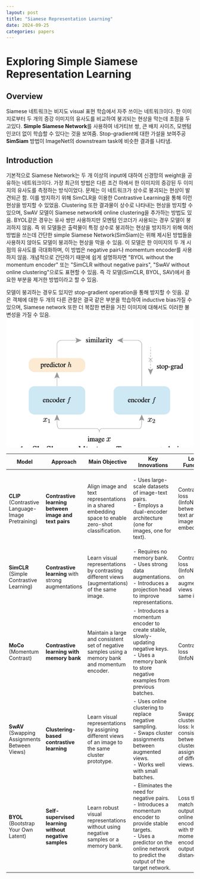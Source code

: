 ```yaml
---
layout: post
title: "Siamese Representation Learning"
date: 2024-09-25
categories: papers
---
```


# Exploring Simple Siamese Representation Learning

## Overview

Siamese 네트워크는 비지도 visual 표현 학습에서 자주 쓰이는 네트워크이다. 한 이미지로부터 두 개의 증강 이미지의 유사도를 비교하여 붕괴되는 현상을 막는데 초점을 두고있다. 
**Simple Siamese Network**를 사용하여 네거티브 쌍, 큰 배치 사이즈, 모멘텀 인코더 없이 학습할 수 있다는 것을 보여줌. Stop-gradient에 대한 가설을 보여주공 **SimSiam** 방법이 ImageNet의 downstream task에 비슷한 결과를 나타냄.


## Introduction
기본적으로 Siamese Network는 두 개 이상의 input에 대하여 신경망의 weight을 공유하는 네트워크이다. 가장 최근의 방법은 다른 조건 하에서 한 이미지의 증강된 두 이미지의 유사도를 측정하는 방식이었다.
문제는 이 네트워크가 상수로 붕괴되는 현상이 발견되곤 함. 이를 방지하기 위해 SimCLR을 이용한 Contrastive Learning을 통해 이런 현상을 방지할 수 있었음.
Clustering 또한 결과물이 상수로 나타내는 현상을 방지할 수 있으며, SwAV 모델이 Siamese network에 online clustering을 추가하는 방법도 있음. BYOL같은 경우는 유사 쌍만 사용하지만 모멘텀 인코더가 사용되는 경우 모델이 붕괴하지 않음.
즉 위 모델들은 출력물이 특정 상수로 붕괴하는 현상을 방지하기 위해 여러 방법을 쓰는데 간단한 simple Siamese Network(SimSiam)는 위해 제시된 방법들을 사용하지 않아도 모델이 붕괴하는 현상을
막을 수 있음. 이 모델은 한 이미지의 두 개 시점의 유사도를 극대화하며, 이 방법은 negative pair나 momemtum encoder를 사용하지 않음.
개념적으로 간단하기 때문에 쉽게 설명하자면 "BYOL without the momentum encoder" 또는 "SimCLR without negative pairs", "SwAV without online clustering"으로도 표현할 수 있음.
즉 각 모델(SimCLR, BYOL, SAV)에서 중요한 부분을 제거한 방법이라고 할 수 있음.

모델이 붕괴하는 경우도 있지만 stop-gradient operation을 통해 방지할 수 잇음. 같은 객체에 대한 두 개의 다른 관찰은 결국 같은 부분을 학습하여 inductive bias가질 수 있으며, Siamese network 또한
더 복잡한 변환을 거친 이미지에 대해서도 이러한 불변성을 가질 수 있음.
![](/images/Siamese/1.png)

| **Model**   | **Approach** | **Main Objective** | **Key Innovations** | **Loss Function** | **Negative Sampling** | **Memory Bank** | **Architectural Features** | **Applications** |
|-------------|--------------|--------------------|---------------------|-------------------|-----------------------|-----------------|----------------------------|------------------|
| **CLIP** (Contrastive Language-Image Pretraining) | **Contrastive learning between image and text pairs** | Align image and text representations in a shared embedding space to enable zero-shot classification. | - Uses large-scale datasets of image-text pairs.<br>- Employs a dual-encoder architecture (one for images, one for text). | Contrastive loss (InfoNCE) between text and image embeddings. | Negative examples are provided by other samples in the batch (softmax across all text-image pairs). | No | Dual encoder: image encoder (e.g., ResNet, Vision Transformer) and text encoder (e.g., Transformer). | Multimodal tasks: image-text matching, zero-shot image classification, text-guided image retrieval. |
| **SimCLR** (Simple Contrastive Learning) | **Contrastive learning** with strong augmentations | Learn visual representations by contrasting different views (augmentations) of the same image. | - Requires no memory bank.<br>- Uses strong data augmentations.<br>- Introduces a projection head to improve representations. | Contrastive loss (InfoNCE) on augmented views of the same image. | Large batch size for creating enough negative examples. | No | Single encoder with projection head (MLP). | Unsupervised pretraining for image classification and other visual tasks. |
| **MoCo** (Momentum Contrast) | **Contrastive learning with memory bank** | Maintain a large and consistent set of negative samples using a memory bank and momentum encoder. | - Introduces a momentum encoder to create stable, slowly-updating negative keys.<br>- Uses a memory bank to store negative examples from previous batches. | Contrastive loss (InfoNCE) | Yes, stored in a dynamic memory bank. | Yes | Two encoders: online encoder and momentum encoder. Memory bank stores negative samples. | Visual representation learning for downstream tasks (image classification, detection). |
| **SwAV** (Swapping Assignments Between Views) | **Clustering-based contrastive learning** | Learn visual representations by assigning different views of an image to the same cluster prototype. | - Uses online clustering to replace negative sampling.<br>- Swaps cluster assignments between augmented views.<br>- Works well with small batches. | Swapped clustering loss: learns consistency between cluster assignments of different views. | No, uses clustering prototypes instead. | No | Encoder with projection head. Cluster assignment mechanism. | Unsupervised learning for image classification, object detection, segmentation. |
| **BYOL** (Bootstrap Your Own Latent) | **Self-supervised learning without negative samples** | Learn robust visual representations without using negative samples or a memory bank. | - Eliminates the need for negative pairs.<br>- Introduces a momentum encoder to provide stable targets.<br>- Uses a predictor on the online network to predict the output of the target network. | Loss that matches the output of the online encoder with the momentum encoder's output (L2 distance). | No | No | Two networks: online network and momentum network. The online network has an additional prediction head. | Unsupervised pretraining for image classification and other downstream visual tasks. |
